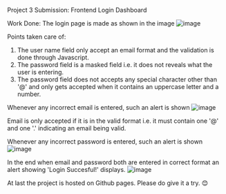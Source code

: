 Project 3 Submission: Frontend Login Dashboard

Work Done: The login page is made as shown in the image
![image]()

Points taken care of:
1. The user name field only accept an email format and the validation is done through Javascript.
2. The password field is a masked field i.e. it does not reveals what the user is entering.
3. The password field does not accepts any special character other than '@' and only gets accepted when it contains an uppercase letter and a number.

Whenever any incorrect email is entered, such an alert is shown ![image]()

Email is only accepted if it is in the valid format i.e. it must contain one '@' and one '.' indicating an email being valid.

Whenever any incorrect password is entered, such an alert is shown ![image]()

In the end when email and password both are entered in correct format an alert showing 'Login Succesful!' displays. ![image]()

At last the project is hosted on Github pages. Please do give it a try. 😊


